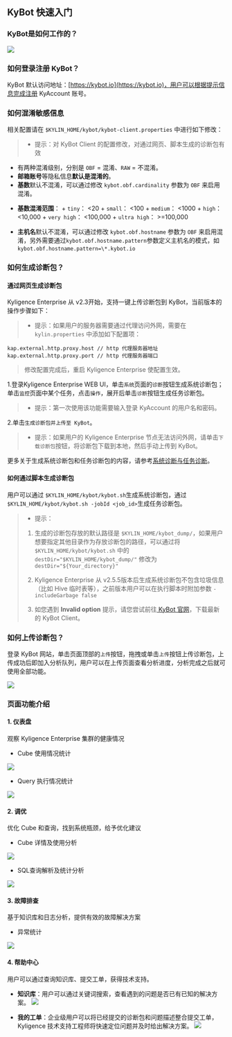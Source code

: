 

## KyBot 快速入门

### KyBot是如何工作的？
![](images/Picture1.png)


### 如何登录注册 KyBot？
KyBot 默认访问地址：[https://kybot.io](https://kybot.io)，用户可以根据提示信息完成注册 KyAccount 账号。

### 如何混淆敏感信息
相关配置请在 `$KYLIN_HOME/kybot/kybot-client.properties` 中进行如下修改：

> * 提示：对 KyBot Client 的配置修改，对通过网页、脚本生成的诊断包有效

- 有两种混淆级别，分别是 `OBF` = 混淆、`RAW` = 不混淆。
- **邮箱账号**等隐私信息**默认是混淆的**。
- **基数**默认不混淆，可以通过修改 `kybot.obf.cardinality` 参数为 `OBF` 来启用混淆。
 + **基数混淆范围**：
		+ `tiny`： <20 
		+ `small`： <100 
		+ `medium`： <1000 
		+ `high`： <10,000 
		+ `very high`： <100,000 
		+ `ultra high`： >=100,000

- **主机名**默认不混淆，可以通过修改 `kybot.obf.hostname` 参数为 `OBF` 来启用混淆，另外需要通过`kybot.obf.hostname.pattern`参数定义主机名的模式，如 `kybot.obf.hostname.pattern=\*.kybot.io` 


### 如何生成诊断包？
#### 通过网页生成诊断包
Kyligence Enterprise 从 v2.3开始，支持一键上传诊断包到 KyBot，当前版本的操作步骤如下：
> * 提示：如果用户的服务器需要通过代理访问外网，需要在 `kylin.properties` 中添加如下配置项：
>
```
kap.external.http.proxy.host // http 代理服务器地址
kap.external.http.proxy.port // http 代理服务器端口
```
> 修改配置完成后，重启 Kyligence Enterprise 使配置生效。

1.登录Kyligence Enterprise WEB UI，单击`系统`页面的`诊断`按钮生成系统诊断包；单击`监控`页面中某个任务，点击`操作`，展开后单击`诊断`按钮生成任务诊断包。

> * 提示：第一次使用该功能需要输入登录 KyAccount 的用户名和密码。

2.单击`生成诊断包并上传至 KyBot`。

> * 提示：如果用户的 Kyligence Enterprise 节点无法访问外网，请单击`下载诊断包`按钮，将诊断包下载到本地，然后手动上传到 KyBot。

更多关于生成系统诊断包和任务诊断包的内容，请参考[系统诊断与任务诊断](../troubleshooting/diag.cn.md)。

#### 如何通过脚本生成诊断包
用户可以通过 `$KYLIN_HOME/kybot/kybot.sh`生成系统诊断包，通过 `$KYLIN_HOME/kybot/kybot.sh -jobId <job_id>`生成任务诊断包。

> * 提示：
> 
> 1. 生成的诊断包存放的默认路径是 `$KYLIN_HOME/kybot_dump/`，如果用户想要指定其他目录作为存放诊断包的路径，可以通过将 `$KYLIN_HOME/kybot/kybot.sh` 中的 `destDir="$KYLIN_HOME/kybot_dump/"` 修改为 `destDir="${Your_directory}"`
>
> 2. Kyligence Enterprise 从 v2.5.5版本后生成系统诊断包不包含垃圾信息（比如 Hive 临时表等），之前版本用户可以在执行脚本时附加参数 `-includeGarbage false`
>
> 3. 如您遇到 **Invalid option** 提示，请您尝试前往[ KyBot 官网](https://kybot.io)，下载最新的 KyBot Client。



### 如何上传诊断包？
登录 KyBot 网站，单击页面顶部的`上传`按钮，拖拽或单击`上传`按钮上传诊断包，上传成功后即加入分析队列，用户可以在上传页面查看分析进度，分析完成之后就可使用全部功能。

![](images/Picture4.png)



### 页面功能介绍
#### 1. 仪表盘
观察 Kyligence Enterprise 集群的健康情况

- Cube 使用情况统计

![](images/Picture5.png)

-  Query 执行情况统计

![](images/Picture6.png)

#### 2. 调优
优化 Cube 和查询，找到系统瓶颈，给予优化建议

- Cube 详情及使用分析

![](images/Picture7.png)

- SQL查询解析及统计分析

![](images/Picture8.png)

#### 3. 故障排查
基于知识库和日志分析，提供有效的故障解决方案

- 异常统计

![](images/Picture9.png)


#### 4. 帮助中心
用户可以通过查询知识库、提交工单，获得技术支持。

- **知识库**：用户可以通过关键词搜索，查看遇到的问题是否已有已知的解决方案。
![](images/KB.png)


- **我的工单**：企业级用户可以将已经提交的诊断包和问题描述整合提交工单，Kyligence 技术支持工程师将快速定位问题并及时给出解决方案。 ![](images/Picture11.png)
